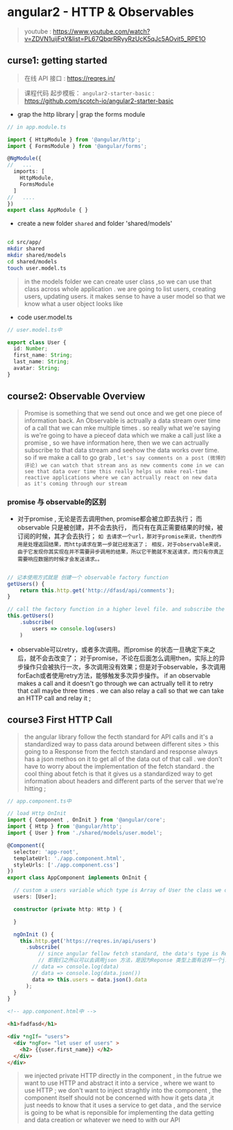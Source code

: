 # angular2 - HTTP & Observables

> youtube : https://www.youtube.com/watch?v=ZDVN1uijFqY&list=PL67QbqrRRyyRzUcK5qJc5AOvit5_RPE1O

## curse1: getting started

> 在线 API 接口 : https://reqres.in/ 

> 课程代码 起步模板： `angular2-starter-basic`  : https://github.com/scotch-io/angular2-starter-basic 

* grap the http library | grap the forms module

```ts
// in app.module.ts

import { HttpModule } from '@angular/http';
import { FormsModule } from '@angular/forms';

@NgModule({
//   ...
  imports: [
    HttpModule,
    FormsModule
  ]
//   ....
})
export class AppModule { }


```


* create a new folder `shared`  and folder 'shared/models'

```bash

cd src/app/
mkdir shared 
mkdir shared/models
cd shared/models
touch user.model.ts

```

> in the models folder we can create user class ,so we can use that class across whole application . we are going to list users, creating users, updating users. it makes sense to have a user model so that we know what a user object looks like   
* code user.model.ts

```ts
// user.model.ts中

export class User {
  id: Number;
  first_name: String;
  last_name: String;
  avatar: String;
}

```

## course2: Observable Overview

> Promise is something that we send out once and we get one piece of information back. An Observable is actrually a data stream over time of a call that we can mke multiple times . so really what we're saying is we're going to have a pieceof data which we make a call just like a promise , so we have information here, then we we can actrually subscribe to that data stream and seehow the data works over time. so if we make a call to go grab , `let's say comments on a post (微博的评论) we can watch that stream ans as new comments come in we can see that data over time this really helps us make real-time reactive applications where we can actrually react on new data as it's coming through our stream`

### promise 与 observable的区别

*  对于promise , 无论是否去调用then, promise都会被立即去执行； 而observable 只是被创建，并不会去执行， 而只有在真正需要结果的时候，被订阅的时候，其才会去执行；  `如 去请求一个url，那对于promise来说，then的作用是处理返回结果，而http请求在第一步就已经发送了； 相反，对于observable来说，由于它发现你其实现在并不需要异步调用的结果，所以它干脆就不发送请求，而只有你真正需要响应数据的时候才会发送请求。。`

```ts

// 记本使用方式就是 创建一个 observable factory function 
getUsers() {
    return this.http.get('http://dfasd/api/comments');
}

// call the factory function in a higher level file. and subscribe the observable instance;
this.getUsers()
    .subscribe(
        users => console.log(users)
    )

```


* observable可以retry，或者多次调用。而promise 的状态一旦确定下来之后，就不会去改变了； 对于promise，不论在后面怎么调用then，实际上的异步操作只会被执行一次，多次调用没有效果；但是对于observable，多次调用forEach或者使用retry方法，能够触发多次异步操作。 if an observable makes a call and it doesn't go through we can actrually tell it to retry that call maybe three times . we can also relay a call so that we can take an HTTP call and relay it ;


## course3 First HTTP Call 

> the angular library follow the fecth standard for API calls and it's a standardized way to pass data around between  different sites > this going to a Response from the fectch standard and response always has a json methos on it to get all of the data out of that call . we don't have to worry about the implementation of the fetch standard . the cool thing about fetch is that it gives us a standardized way to get information about headers and different parts of the server that we're hitting  ;  

```ts
// app.component.ts中

// load Http OnInit 
import { Component , OnInit } from '@angular/core';
import { Http } from '@angular/http';
import { User } from './shared/models/user.model';

@Component({
  selector: 'app-root',
  templateUrl: './app.component.html',
  styleUrls: ['./app.component.css']
})
export class AppComponent implements OnInit {

  // custom a users variable which type is Array of User the class we define in ``shared/models/user.model.ts file;
  users: [User];

  constructor (private http: Http ) {

  }

  ngOnInit () {
    this.http.get('https://reqres.in/api/users')
      .subscribe(
          // since angular fellow fetch standard, the data's type is Response, all of the information is in the body of the Response instance, to utilize the information , we have to resolve the instance. because every Response instance have a json method, so we can call the method to resolve itself; 
          // 即我们之所以可以去调用json 方法，是因为Reponse 类型上面有这样一个json对象方法； 要明白这个本质，而不是盲从；
        // data => console.log(data)
        // data => console.log(data.json())
        data => this.users = data.json().data
      );
  }
}


```


```html
<!-- app.component.html中 -->

<h1>fadfasd</h1>

<div *ngIf= "users">
  <div *ngFor= "let user of users" >
    <h2> {{user.first_name}} </h2>
  </div>
</div>


```



> we injected private HTTP directly in the component , in the futrue we want to use HTTP and abstract it into a service , where we want to use HTTP ; we don't want to inject straghtly into the component , the component itself should not be concerned with how it gets data ,it just needs to know that it uses a service to get data , and the service is going to be what is reponsible for implementing the data getting and data creation or whatever we need to with our API


